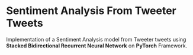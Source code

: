 # Sentiment Analysis From Tweeter Tweets
Implementation of a Sentiment Analysis model from Tweeter tweets using **Stacked Bidirectional Recurrent Neural Network** on **PyTorch** Framework.
